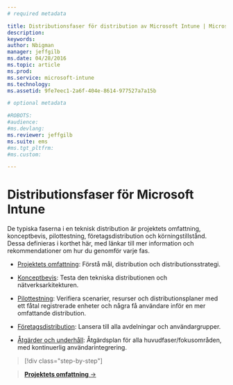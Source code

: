 ```yaml
---
# required metadata

title: Distributionsfaser för distribution av Microsoft Intune | Microsoft Intune
description:
keywords:
author: Nbigman
manager: jeffgilb
ms.date: 04/28/2016
ms.topic: article
ms.prod:
ms.service: microsoft-intune
ms.technology:
ms.assetid: 9fe7eec1-2a6f-404e-8614-977527a7a15b

# optional metadata

#ROBOTS:
#audience:
#ms.devlang:
ms.reviewer: jeffgilb
ms.suite: ems
#ms.tgt_pltfrm:
#ms.custom:

---
```



# Distributionsfaser för Microsoft Intune
De typiska faserna i en teknisk distribution är projektets omfattning, konceptbevis, pilottestning, företagsdistribution och körningstillstånd. Dessa definieras i korthet här, med länkar till mer information och rekommendationer om hur du genomför varje fas.

<!--these phase descriptions below are way too short -->

-   [Projektets omfattning](project-scope.md): Förstå mål, distribution och distributionsstrategi.

-   [Konceptbevis](proof-of-concept.md): Testa den tekniska distributionen och nätverksarkitekturen.

-   [Pilottestning](pilot.md): Verifiera scenarier, resurser och distributionsplaner med ett fåtal registrerade enheter och några få användare inför en mer omfattande distribution.

-   [Företagsdistribution](enterprise-rollout.md): Lansera till alla avdelningar och användargrupper.

-   [Åtgärder och underhåll](operations-and-maintenance.md): Åtgärdsplan för alla huvudfaser/fokusområden, med kontinuerlig användarintegrering.

<!--
These should be linked to topics in the plan & design section once it is back in the TOC
## Rolling out policies and apps
These topics will help you plan for the rollout of new policies and apps:
-   **[Roll out policies](policy-rollout.md)**

-   **[Roll out apps](application-rollout.md)**
-->


>[!div class="step-by-step"]

>[**Projektets omfattning** &rarr;](project-scope.md)  


<!--HONumber=May16_HO2-->


